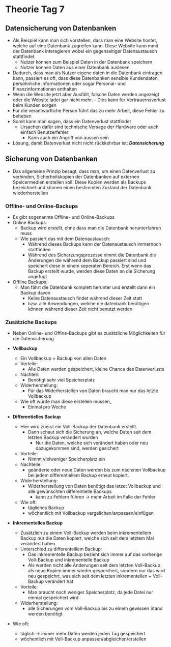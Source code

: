 # Theorie Tag 7

## Datensicherung von Datenbanken

- Als Beispiel kann man sich vorstellen, dass man eine Website hostet, welche auf eine Datenbank zugreifen kann. Diese Website kann mmit der Datenbank interagieren wobei ein gegenseitiger Datenaustausch stattfindet.
  - Nutzer können zum Beispiel Daten in der Datenbank speichern
  - Nutzer können Daten aus einer Datenbank auslesen
- Dadurch, dass man als Nutzer eigene daten in die Datenbank eintragen kann, passiert es oft, dass diese Datenbanken sensible Kundendaten, persöhnliche Informationen oder sogar Personal- und Finanzinformationen enthalten
- Wenn die Website jetzt aber Ausfällt, falsche Daten werden angezeigt oder die Website ladet gar nicht mehr.  - Dies kann für Vertrauernsverlust beim Kunden sorgen
 - Für die verantwortliche Person führt das zu mehr Arbeit, diese Fehler zu beheben
- Somit kann man sagen, dass ein Datenverlust stattfindet
  - Ursachen dafür sind technische Versage der Hardware oder auch einfach Benutzerfehler
    - Kann auch ein Angriff von aussen sein
- Lösung, damit Datenverlust nicht nicht rückkehrbar ist: ***Datensicherung***

## Sicherung von Datenbanken 

- Das allgemeine Prinzip besagt, dass man, um einen Datenverlust zu verhinden, Sicherheitskopien der Datenbanken auf externen Speicermedien erstellen soll. Diese Kopien werden als Backups bezeichnet und können einen bestimmten Zustand der Datenbank wiederherstellen
### Offline- und Online-Backups
- Es gibt sogenannte Offline- und Online-Backups
- Online Backups:
  - Backup wird erstellt, ohne dass man die Datenbank herunterfahren muss
  - Wie passiert das mit dem Datenaustausch:
    - Während dieses Backups kann der Datenaustausch immernoch stattfinden
    - Während des Sicherzungsprozesse nimmt die Datenbank die Änderungen die während dem Backup passiert sind und speichert diese in einem seperaten Bereich. Erst wenn das Backup erstellt wurde, werden diese Daten an die Sicherung angefügt
- Offline Backups:
  - Man fährt die Datenbank komplett herunter und erstellt dann ein Backup davon
    - Keine Datenaustausch findet während dieser Zeit statt
    - bzw. alle Anwendungen, welche die datenbank benötigen können während dieser Zeit nicht benutzt werden
   
### Zusätziche Backups

- Neben Online- und Offine-Backups gibt es zusätzliche Möglichkeiten für die Datensicherung

- **Vollbackup**
  - Ein Vollbackup = Backup von allen Daten
  - Vorteile:
    - Alle Daten werden gespeichert, kleine Chance des Datenverlusts
  - Nachteil:
    - Benötigt sehr viel Speicherplatz
  - Widerherstellung:
    - Für das Widerherstellen von Daten braucht man nur das letzte Vollbackup
  - Wie oft würde man diese erstellen müssen_
    - Einmal pro Woche 

- **Differentielles Backup**
  - Hier wird zuerst ein Voll-Backup der Datenbank erstellt.
    - Dann schaut sich die Sicherung an, welche Daten seit dem letzten Backup verändert wurden
      - Nur die Daten, welche sich verändert haben oder neu dazugekommen sind, werden gesichert
  - Vorteile:
    - Nimmt vielweniger Speicherplatz ein
  - Nachteile:
    - geänderte oder neue Daten werden bis zum nächsten Vollbackup bei jedem differentiellem Backup erneut kopiert.
  - Widerherstellung:
    - Widerherstellung von Daten benötigt das letzet Vollbackup und alle gewünschten differentielle Backups
      - kann zu Fehlern führen -> mehr Arbeit im Falle der Fehler
  - Wie oft:
    - tägliches Backup
    - wöchentlich mit Vollbackup vergelichen/anpassen/einfügen

- **Inkrementelles Backup**
  - Zusätzlich zu einem Voll-Backup werden beim inkrementellem Backup nur die Daten kopiert, welche sich seit dem letztem Mal verändert haben.
  - Unterschied zu differenteillem Backup:
      - Das inkrementelle Backup bezieht sich immer auf das vorherige Voll-Backup und inkrementelle Backup
      - Als werden nicht alle Änderungen seit dem letzten Voll-Backup als neue Kopien immer wieder gespeichert, sondern nur das wird neu gespeichrt, was sich seit dem letzten inkrementellen + Voll-Backup verändert hat
  - Vorteile:
    - Man braucht noch weniger Speicherplatz, da jede Datei nur einmal gespeichert wird
  - Widerherstellung:
    - alle Sicherungen vom Voll-Backup bis zu einem gewissen Stand werden benötigt
- Wie oft:
  - täglich -> immer mehr Daten werden jeden Tag gespeichert
  - wöchentlich mit Voll-Backup anpassen/abgleichen/erstellen
 

## 
